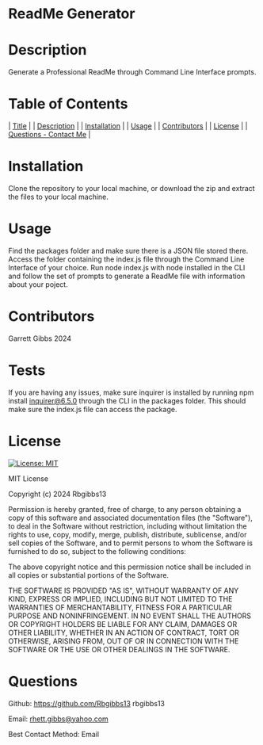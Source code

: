# ReadMe Generator

# Description
Generate a Professional ReadMe through Command Line Interface prompts.

# Table of Contents
| [Title](#readme-generator) | | [Description](#description) |
| [Installation](#installation) | | [Usage](#usage) |
| [Contributors](#contributors) | | [License](#license) |
| [Questions - Contact Me](#questions) |

# Installation
Clone the repository to your local machine, or download the zip and extract the files to your local machine.

# Usage
Find the packages folder and make sure there is a JSON file stored there. Access the folder containing the index.js file through the Command Line Interface of your choice. Run node index.js with node installed in the CLI and follow the set of prompts to generate a ReadMe file with information about your poject.

# Contributors
Garrett Gibbs 2024

# Tests
If you are having any issues, make sure inquirer is installed by running npm install inquirer@6.5.0 through the CLI in the packages folder. This should make sure the index.js file can access the package.

# License 
[![License: MIT](https://img.shields.io/badge/License-MIT-yellow.svg)](https://opensource.org/licenses/MIT)


MIT License

Copyright (c) 2024 Rbgibbs13

Permission is hereby granted, free of charge, to any person obtaining a copy
of this software and associated documentation files (the "Software"), to deal
in the Software without restriction, including without limitation the rights
to use, copy, modify, merge, publish, distribute, sublicense, and/or sell
copies of the Software, and to permit persons to whom the Software is
furnished to do so, subject to the following conditions:

The above copyright notice and this permission notice shall be included in all
copies or substantial portions of the Software.

THE SOFTWARE IS PROVIDED "AS IS", WITHOUT WARRANTY OF ANY KIND, EXPRESS OR
IMPLIED, INCLUDING BUT NOT LIMITED TO THE WARRANTIES OF MERCHANTABILITY,
FITNESS FOR A PARTICULAR PURPOSE AND NONINFRINGEMENT. IN NO EVENT SHALL THE
AUTHORS OR COPYRIGHT HOLDERS BE LIABLE FOR ANY CLAIM, DAMAGES OR OTHER
LIABILITY, WHETHER IN AN ACTION OF CONTRACT, TORT OR OTHERWISE, ARISING FROM,
OUT OF OR IN CONNECTION WITH THE SOFTWARE OR THE USE OR OTHER DEALINGS IN THE
SOFTWARE.

# Questions
Github: https://github.com/Rbgibbs13 rbgibbs13

Email: rhett.gibbs@yahoo.com

Best Contact Method: Email